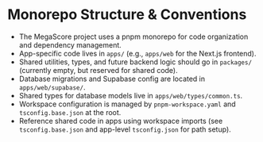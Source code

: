 # Monorepo Structure & Conventions

- The MegaScore project uses a pnpm monorepo for code organization and dependency management.
- App-specific code lives in `apps/` (e.g., `apps/web` for the Next.js frontend).
- Shared utilities, types, and future backend logic should go in `packages/` (currently empty, but reserved for shared code).
- Database migrations and Supabase config are located in `apps/web/supabase/`.
- Shared types for database models live in `apps/web/types/common.ts`.
- Workspace configuration is managed by `pnpm-workspace.yaml` and `tsconfig.base.json` at the root.
- Reference shared code in apps using workspace imports (see `tsconfig.base.json` and app-level `tsconfig.json` for path setup).
